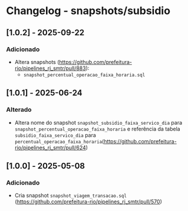 # Changelog - snapshots/subsidio


## [1.0.2] - 2025-09-22

### Adicionado

- Altera snapshots (https://github.com/prefeitura-rio/pipelines_rj_smtr/pull/883):
  - `snapshot_percentual_operacao_faixa_horaria.sql`

## [1.0.1] - 2025-06-24

### Alterado

- Altera nome do snapshot `snapshot_subsidio_faixa_servico_dia` para `snapshot_percentual_operacao_faixa_horaria` e referência da tabela `subsidio_faixa_servico_dia` para `percentual_operacao_faixa_horaria`(https://github.com/prefeitura-rio/pipelines_rj_smtr/pull/624)

## [1.0.0] - 2025-05-08

### Adicionado

- Cria snapshot `snapshot_viagem_transacao.sql` (https://github.com/prefeitura-rio/pipelines_rj_smtr/pull/570)